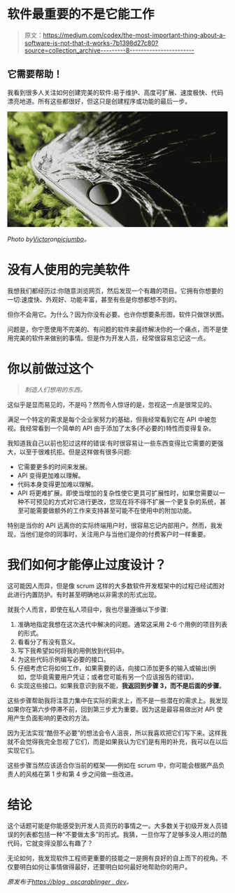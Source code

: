 # 软件最重要的不是它能工作

> 原文：<https://medium.com/codex/the-most-important-thing-about-a-software-is-not-that-it-works-7b1398d27c80?source=collection_archive---------8----------------------->

## 它需要帮助！

我看到很多人关注如何创建完美的软件:易于维护、高度可扩展、速度极快、代码漂亮地道。所有这些都很好，但这只是创建程序或功能的最后一步。

![](img/2ac016fadf00b629ba9b0111d19f04e3.png)

*Photo by*[*Victor*](https://picjumbo.com/author/viktorhanacek/)*on*[*picjumbo*](https://picjumbo.com)*。*

# 没有人使用的完美软件

我想我们都经历过:你随意浏览网页，然后发现一个有趣的项目。它拥有你想要的一切:速度快、外观好、功能丰富，甚至有些是你想都想不到的。

但你不会用它。为什么？因为你没有必要。也许你想要条形图，软件只做饼状图。

问题是，你宁愿使用不完美的、有问题的软件来最终解决你的一个痛点，而不是使用完美的软件来做别的事情。但是作为开发人员，经常很容易忘记这一点。

# 你以前做过这个

> *制造人们想用的东西。*

这似乎是显而易见的，不是吗？然而令人惊讶的是，忽视这一点是很常见的。

满足一个特定的需求是每个企业家努力的基础，但我经常看到它在 API 中被忽视。我经常看到一个简单的 API 由于添加了太多(不必要的)特性而变得复杂。

我知道我自己以前也犯过这样的错误:有时很容易让一些东西变得比它需要的更强大，以至于很难抗拒。但是这样做有很多问题:

*   它需要更多的时间来发展。
*   API 变得更加难以理解。
*   代码本身变得更加难以理解。
*   API 将更难扩展。即使当增加的复杂性使它更具可扩展性时，如果您需要以一种不可预见的方式对它进行更改，您现在将不得不扩展一个更复杂的系统，甚至可能需要做额外的工作来支持甚至可能不在使用中的附加功能。

特别是当你的 API 远离你的实际终端用户时，很容易忘记内部用户。然而，我发现，当他们是你的同事时，关注用户与当他们是你的付费客户时一样重要。

# 我们如何才能停止过度设计？

这可能因人而异，但是像 scrum 这样的大多数软件开发框架中的过程已经试图对此进行内置防护。有时甚至明确地以非需求的形式出现。

就我个人而言，即使在私人项目中，我也尽量遵循以下步骤:

1.  准确地指定我想在这次迭代中解决的问题。通常这采用 2-6 个用例的项目列表的形式。
2.  看看分了有没有意义。
3.  写下我希望如何将我的用例放到代码中。
4.  为这些代码示例编写必要的接口。
5.  仔细考虑它将如何工作，如果需要的话，向接口添加更多的输入或输出(例如，您毕竟需要用户凭证；或者您可能有另一个应该报告的错误)。
6.  实现这些接口。如果我意识到我不能，**我返回到步骤 3，而不是后面的步骤**。

这些步骤帮助我将注意力集中在实际的需求上，而不是一些潜在的需求上。我发现如果你在第六步停滞不前，回到第三步尤为重要。因为这是最容易做出对 API 使用产生负面影响的更改的方法。

因为无法实现“酷但不必要”的想法会令人沮丧，所以我喜欢把它们写下来。这样我就不会觉得我完全忽视了它们，而是如果我认为它们是有用的补充，我可以在以后实现它们。

这些步骤当然应该适合你当前的框架——例如在 scrum 中，你可能会根据产品负责人的风格在第 1 步和第 4 步之间做一些改进。

# 结论

这个话题可能是你能感受到开发人员资历的事情之一。大多数关于初级开发人员错误的列表都包括一种“不要做太多”的形式。我猜，一旦你写了足够多没人用过的酷代码，它就变得没那么有趣了？

无论如何，我发现软件工程师更重要的技能之一是拥有良好的自上而下的视角。不仅要明白如何让事情做得最好，还要明白如何最好地帮助你的用户。

*原发布于*[*https://blog . oscarablinger . dev*](https://blog.oscarablinger.dev/the-most-important-thing-about-a-software-is-not-that-it-works)*。*